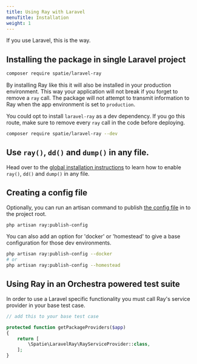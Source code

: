 ```yaml
---
title: Using Ray with Laravel
menuTitle: Installation
weight: 1
---
```


If you use Laravel, this is the way.

## Installing the package in single Laravel project

```bash
composer require spatie/laravel-ray
```

By installing Ray like this it will also be installed in your production environment. This way your application will not break if you forget to remove a `ray` call.  The package will not attempt to transmit information to Ray when the app environment is set to `production`.

You could opt to install `laravel-ray` as a dev dependency. If you go this route, make sure to remove every `ray` call in the code before deploying.

```bash
composer require spatie/laravel-ray --dev
```

## Use `ray()`, `dd()` and `dump()` in any file.

Head over to the [global installation instructions](https://spatie.be/docs/ray/v1/configuration/framework-agnostic-php#global-installation) to learn how to enable `ray()`, `dd()` and `dump()` in any file.

## Creating a config file

Optionally, you can run an artisan command to publish [the config file](/docs/ray/v1/configuration/laravel) in to the project root.

```bash
php artisan ray:publish-config
```

You can also add an option for 'docker' or 'homestead' to give a base configuration for those dev environments.

```bash
php artisan ray:publish-config --docker
# or
php artisan ray:publish-config --homestead
```

## Using Ray in an Orchestra powered test suite

In order to use a Laravel specific functionality you must call Ray's service provider in your base test case.

```php
// add this to your base test case

protected function getPackageProviders($app)
{
    return [
        \Spatie\LaravelRay\RayServiceProvider::class,
    ];
}
```
